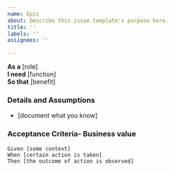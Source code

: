 ```yaml
---
name: Epic
about: Describe this issue template's purpose here.
title: ''
labels: ''
assignees: ''

---
```


**As a** [role]  
 **I need** [function]  
 **So that** [benefit]  
   
 ### Details and Assumptions
 * [document what you know]
   
 ### Acceptance Criteria- Business value  
   
 ```gherkin
 Given [some context]
 When [certain action is taken]
 Then [the outcome of action is observed]
 ```
